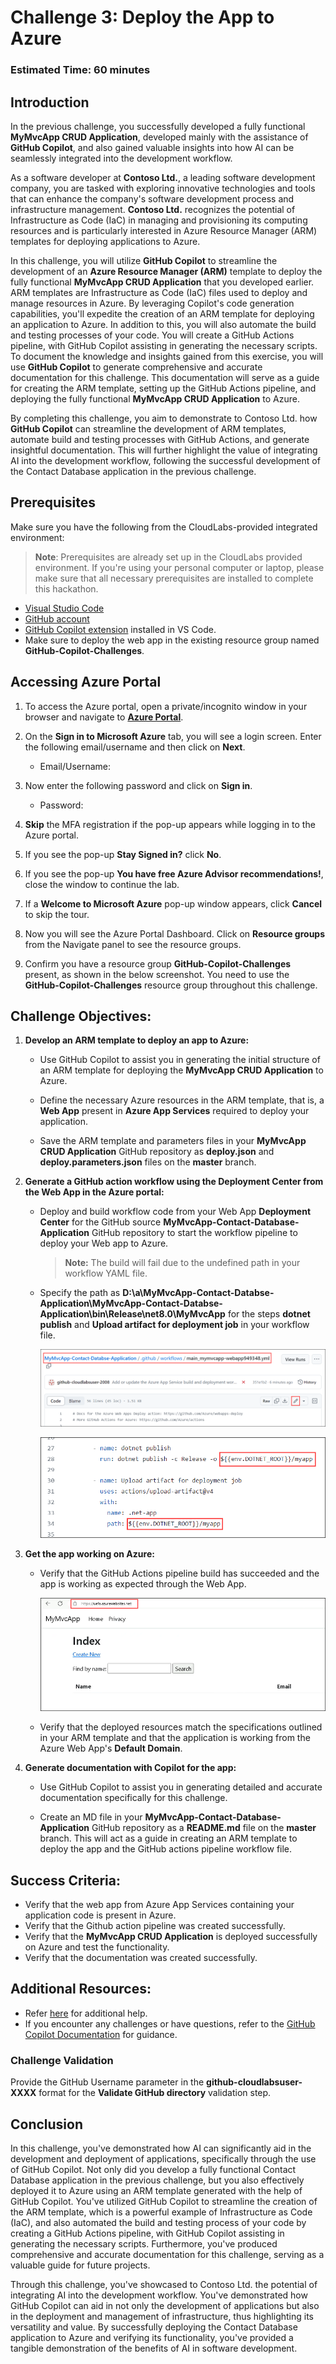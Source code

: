 # Challenge 3: Deploy the App to Azure

### Estimated Time: 60 minutes

## Introduction

In the previous challenge, you successfully developed a fully functional **MyMvcApp CRUD Application**, developed mainly with the assistance of **GitHub Copilot**, and also gained valuable insights into how AI can be seamlessly integrated into the development workflow.

As a software developer at **Contoso Ltd.**, a leading software development company, you are tasked with exploring innovative technologies and tools that can enhance the company's software development process and infrastructure management. **Contoso Ltd.** recognizes the potential of Infrastructure as Code (IaC) in managing and provisioning its computing resources and is particularly interested in Azure Resource Manager (ARM) templates for deploying applications to Azure.

In this challenge, you will utilize **GitHub Copilot** to streamline the development of an **Azure Resource Manager (ARM)** template to deploy the fully functional **MyMvcApp CRUD Application** that you developed earlier. ARM templates are Infrastructure as Code (IaC) files used to deploy and manage resources in Azure. By leveraging Copilot's code generation capabilities, you'll expedite the creation of an ARM template for deploying an application to Azure. In addition to this, you will also automate the build and testing processes of your code. You will create a GitHub Actions pipeline, with GitHub Copilot assisting in generating the necessary scripts. To document the knowledge and insights gained from this exercise, you will use **GitHub Copilot** to generate comprehensive and accurate documentation for this challenge. This documentation will serve as a guide for creating the ARM template, setting up the GitHub Actions pipeline, and deploying the fully functional **MyMvcApp CRUD Application** to Azure.

By completing this challenge, you aim to demonstrate to Contoso Ltd. how **GitHub Copilot** can streamline the development of ARM templates, automate build and testing processes with GitHub Actions, and generate insightful documentation. This will further highlight the value of integrating AI into the development workflow, following the successful development of the Contact Database application in the previous challenge.

## Prerequisites

Make sure you have the following from the CloudLabs-provided integrated environment:

> **Note**: Prerequisites are already set up in the CloudLabs provided environment. If you're using your personal computer or laptop, please make sure that all necessary prerequisites are installed to complete this hackathon.

- [Visual Studio Code](https://code.visualstudio.com/)
- [GitHub account](https://github.com/)
- [GitHub Copilot extension](https://marketplace.visualstudio.com/items?itemName=GitHub.copilot) installed in VS Code.
- Make sure to deploy the web app in the existing resource group named **GitHub-Copilot-Challenges**.

## Accessing Azure Portal

1. To access the Azure portal, open a private/incognito window in your browser and navigate to **[Azure Portal](https://portal.azure.com)**.

1. On the **Sign in to Microsoft Azure** tab, you will see a login screen. Enter the following email/username and then click on **Next**. 
   * Email/Username: <inject key="AzureAdUserEmail"></inject>

1. Now enter the following password and click on **Sign in**.
   * Password: <inject key="AzureAdUserPassword"></inject>

1. **Skip** the MFA registration if the pop-up appears while logging in to the Azure portal.

1. If you see the pop-up **Stay Signed in?** click **No**.

1. If you see the pop-up **You have free Azure Advisor recommendations!**, close the window to continue the lab.

1. If a **Welcome to Microsoft Azure** pop-up window appears, click **Cancel** to skip the tour.

1. Now you will see the Azure Portal Dashboard. Click on **Resource groups** from the Navigate panel to see the resource groups.

1. Confirm you have a resource group **GitHub-Copilot-Challenges** present, as shown in the below screenshot. You need to use the **GitHub-Copilot-Challenges** resource group throughout this challenge.

## Challenge Objectives:

1. **Develop an ARM template to deploy an app to Azure:**
   
   - Use GitHub Copilot to assist you in generating the initial structure of an ARM template for deploying the **MyMvcApp CRUD Application** to Azure.
     
   - Define the necessary Azure resources in the ARM template, that is, a **Web App** present in **Azure App Services** required to deploy your application.
     
   - Save the ARM template and parameters files in your **MyMvcApp CRUD Application** GitHub repository as **deploy.json** and **deploy.parameters.json** files on the **master** branch.

   <validation step="93dbb711-57a3-462c-8ffe-699f1208865e" />

1. **Generate a GitHub action workflow using the Deployment Center from the Web App in the Azure portal:**

   - Deploy and build workflow code from your Web App **Deployment Center** for the GitHub source **MyMvcApp-Contact-Database-Application** GitHub repository to start the workflow pipeline to deploy your Web app to Azure.
     >**Note:** The build will fail due to the undefined path in your workflow YAML file.

   - Specify the path as **D:\a\MyMvcApp-Contact-Databse-Application\MyMvcApp-Contact-Databse-Application\bin\Release\net8.0\MyMvcApp** for the steps **dotnet publish** and **Upload artifact for deployment job** in your workflow file.

     ![](../../media/challenge3-github-workflow-edit.png)

     ![](../../media/challenge3-github-workflow-edit-01.png)

   <validation step="019351e9-84ff-4623-a26c-66afe706bf66" />

3. **Get the app working on Azure:**

   - Verify that the GitHub Actions pipeline build has succeeded and the app is working as expected through the Web App.

     ![](../../media/challenge3-web-app-001.png)

   - Verify that the deployed resources match the specifications outlined in your ARM template and that the application is working from the Azure Web App's **Default Domain**.

4. **Generate documentation with Copilot for the app:**

   - Use GitHub Copilot to assist you in generating detailed and accurate documentation specifically for this challenge.

   - Create an MD file in your **MyMvcApp-Contact-Database-Application** GitHub repository as a **README.md** file on the **master** branch. This will act as a guide in creating an ARM template to deploy the app and the GitHub actions pipeline workflow file.

## Success Criteria:

- Verify that the web app from Azure App Services containing your application code is present in Azure.
- Verify that the Github action pipeline was created successfully.
- Verify that the **MyMvcApp CRUD Application** is deployed successfully on Azure and test the functionality.
- Verify that the documentation was created successfully.

## Additional Resources:

- Refer [here](https://learn.microsoft.com/en-us/azure/developer/github/deploy-to-azure) for additional help.
- If you encounter any challenges or have questions, refer to the [GitHub Copilot Documentation](https://github.com/github/copilot-docs) for guidance.

### Challenge Validation

Provide the GitHub Username parameter in the **github-cloudlabsuser-XXXX** format for the **Validate GitHub directory** validation step.

## Conclusion

In this challenge,  you've demonstrated how AI can significantly aid in the development and deployment of applications, specifically through the use of GitHub Copilot. Not only did you develop a fully functional Contact Database application in the previous challenge, but you also effectively deployed it to Azure using an ARM template generated with the help of GitHub Copilot. You've utilized GitHub Copilot to streamline the creation of the ARM template, which is a powerful example of Infrastructure as Code (IaC), and also automated the build and testing process of your code by creating a GitHub Actions pipeline, with GitHub Copilot assisting in generating the necessary scripts. Furthermore, you've produced comprehensive and accurate documentation for this challenge, serving as a valuable guide for future projects.

Through this challenge, you've showcased to Contoso Ltd. the potential of integrating AI into the development workflow. You've demonstrated how GitHub Copilot can aid in not only the development of applications but also in the deployment and management of infrastructure, thus highlighting its versatility and value. By successfully deploying the Contact Database application to Azure and verifying its functionality, you've provided a tangible demonstration of the benefits of AI in software development.